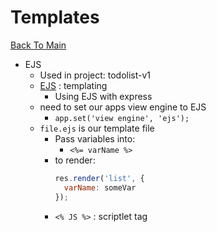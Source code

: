 # Templates
[Back To Main](../README.md)

* EJS
  * Used in project: todolist-v1
  * [EJS](ejs.co) : templating
    * Using EJS with express
  * need to set our apps view engine to EJS
    * `app.set('view engine', 'ejs');`
  * `file.ejs` is our template file
    * Pass variables into:
      * `<%= varName %>`
    * to render:
      ```JavaScript
      res.render('list', {
        varName: someVar
      });
      ```
    * `<% JS %>` : scriptlet tag
